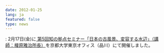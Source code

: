 ```yaml
---
date: 2012-01-25
lang: ja
featured: false
type: news
---
```

: 
2月17日(金)に<a href="http://www.kyoten.org/top_seminar201105.html" target="_blank"> 第5回知の拠点セミナー「日本の古風景、変容する水辺」（講師：榎原雅治所長）</a>を京都大学東京オフィス（品川）にて開催しました。
